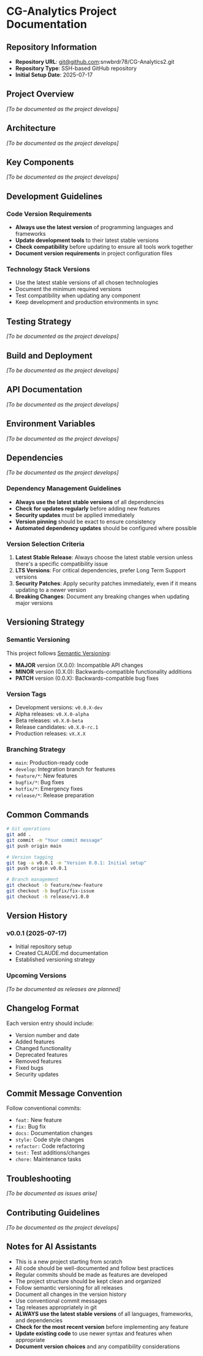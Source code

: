 # CG-Analytics Project Documentation

## Repository Information
- **Repository URL**: git@github.com:snwbrdr78/CG-Analytics2.git
- **Repository Type**: SSH-based GitHub repository
- **Initial Setup Date**: 2025-07-17

## Project Overview
*[To be documented as the project develops]*

## Architecture
*[To be documented as the project develops]*

## Key Components
*[To be documented as the project develops]*

## Development Guidelines
### Code Version Requirements
- **Always use the latest version** of programming languages and frameworks
- **Update development tools** to their latest stable versions
- **Check compatibility** before updating to ensure all tools work together
- **Document version requirements** in project configuration files

### Technology Stack Versions
- Use the latest stable versions of all chosen technologies
- Document the minimum required versions
- Test compatibility when updating any component
- Keep development and production environments in sync

## Testing Strategy
*[To be documented as the project develops]*

## Build and Deployment
*[To be documented as the project develops]*

## API Documentation
*[To be documented as the project develops]*

## Environment Variables
*[To be documented as the project develops]*

## Dependencies
*[To be documented as the project develops]*

### Dependency Management Guidelines
- **Always use the latest stable versions** of all dependencies
- **Check for updates regularly** before adding new features
- **Security updates** must be applied immediately
- **Version pinning** should be exact to ensure consistency
- **Automated dependency updates** should be configured where possible

### Version Selection Criteria
1. **Latest Stable Release**: Always choose the latest stable version unless there's a specific compatibility issue
2. **LTS Versions**: For critical dependencies, prefer Long Term Support versions
3. **Security Patches**: Apply security patches immediately, even if it means updating to a newer version
4. **Breaking Changes**: Document any breaking changes when updating major versions

## Versioning Strategy
### Semantic Versioning
This project follows [Semantic Versioning](https://semver.org/):
- **MAJOR** version (X.0.0): Incompatible API changes
- **MINOR** version (0.X.0): Backwards-compatible functionality additions
- **PATCH** version (0.0.X): Backwards-compatible bug fixes

### Version Tags
- Development versions: `v0.0.X-dev`
- Alpha releases: `v0.X.0-alpha`
- Beta releases: `v0.X.0-beta`
- Release candidates: `v0.X.0-rc.1`
- Production releases: `vX.X.X`

### Branching Strategy
- `main`: Production-ready code
- `develop`: Integration branch for features
- `feature/*`: New features
- `bugfix/*`: Bug fixes
- `hotfix/*`: Emergency fixes
- `release/*`: Release preparation

## Common Commands
```bash
# Git operations
git add .
git commit -m "Your commit message"
git push origin main

# Version tagging
git tag -a v0.0.1 -m "Version 0.0.1: Initial setup"
git push origin v0.0.1

# Branch management
git checkout -b feature/new-feature
git checkout -b bugfix/fix-issue
git checkout -b release/v1.0.0
```

## Version History
### v0.0.1 (2025-07-17)
- Initial repository setup
- Created CLAUDE.md documentation
- Established versioning strategy

### Upcoming Versions
*[To be documented as releases are planned]*

## Changelog Format
Each version entry should include:
- Version number and date
- Added features
- Changed functionality
- Deprecated features
- Removed features
- Fixed bugs
- Security updates

## Commit Message Convention
Follow conventional commits:
- `feat:` New feature
- `fix:` Bug fix
- `docs:` Documentation changes
- `style:` Code style changes
- `refactor:` Code refactoring
- `test:` Test additions/changes
- `chore:` Maintenance tasks

## Troubleshooting
*[To be documented as issues arise]*

## Contributing Guidelines
*[To be documented as the project develops]*

## Notes for AI Assistants
- This is a new project starting from scratch
- All code should be well-documented and follow best practices
- Regular commits should be made as features are developed
- The project structure should be kept clean and organized
- Follow semantic versioning for all releases
- Document all changes in the version history
- Use conventional commit messages
- Tag releases appropriately in git
- **ALWAYS use the latest stable versions** of all languages, frameworks, and dependencies
- **Check for the most recent version** before implementing any feature
- **Update existing code** to use newer syntax and features when appropriate
- **Document version choices** and any compatibility considerations